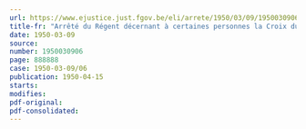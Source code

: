 ```yaml
---
url: https://www.ejustice.just.fgov.be/eli/arrete/1950/03/09/1950030906/justel
title-fr: "Arrêté du Régent décernant à certaines personnes la Croix du Prisonnier politique 1940-1945"
date: 1950-03-09
source:
number: 1950030906
page: 888888
case: 1950-03-09/06
publication: 1950-04-15
starts:
modifies:
pdf-original:
pdf-consolidated:
---
```


